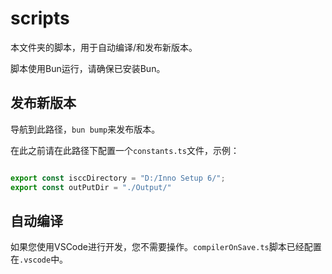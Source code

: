 # scripts

本文件夹的脚本，用于自动编译/和发布新版本。

脚本使用Bun运行，请确保已安装Bun。

## 发布新版本
导航到此路径，`bun bump`来发布版本。

在此之前请在此路径下配置一个`constants.ts`文件，示例：
```ts

export const isccDirectory = "D:/Inno Setup 6/";
export const outPutDir = "./Output/"
```

## 自动编译
如果您使用VSCode进行开发，您不需要操作。`compilerOnSave.ts`脚本已经配置在`.vscode`中。
